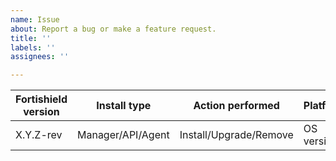 ```yaml
---
name: Issue
about: Report a bug or make a feature request.
title: ''
labels: ''
assignees: ''

---
```


|Fortishield version|Install type|Action performed|Platform|
|---|---|---|---|
| X.Y.Z-rev | Manager/API/Agent | Install/Upgrade/Remove | OS version |

<!--
Whenever possible, issues should be created for bug reporting and feature requests.
For questions related to the user experience, please refer:
- Fortishield mailing list: https://groups.google.com/forum/#!forum/fortishield
- Join Fortishield on Slack: https://fortishield.github.io/community/join-us-on-slack

Please fill the table above. Feel free to extend it at your convenience.
-->
